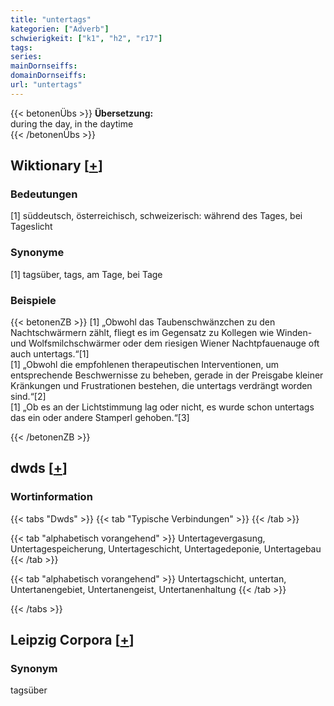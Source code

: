 ```yaml
---
title: "untertags"
kategorien: ["Adverb"]
schwierigkeit: ["k1", "h2", "r17"]
tags:
series:
mainDornseiffs:
domainDornseiffs:
url: "untertags"
---
```


{{< betonenÜbs >}}
**Übersetzung:**  
during the day, in the daytime  
{{< /betonenÜbs >}}

## Wiktionary [[+](https://de.wiktionary.org/wiki/untertags)]

### Bedeutungen
[1] süddeutsch, österreichisch, schweizerisch: während des Tages, bei Tageslicht  

### Synonyme
[1] tagsüber, tags, am Tage, bei Tage  

### Beispiele
{{< betonenZB >}}
[1] „Obwohl das Taubenschwänzchen zu den Nachtschwärmern zählt, fliegt es im Gegensatz zu Kollegen wie Winden- und Wolfsmilchschwärmer oder dem riesigen Wiener Nachtpfauenauge oft auch untertags.“[1]  
[1] „Obwohl die empfohlenen therapeutischen Interventionen, um entsprechende Beschwernisse zu beheben, gerade in der Preisgabe kleiner Kränkungen und Frustrationen bestehen, die untertags verdrängt worden sind.“[2]  
[1] „Ob es an der Lichtstimmung lag oder nicht, es wurde schon untertags das ein oder andere Stamperl gehoben.“[3]  

{{< /betonenZB >}}


## dwds [[+](https://www.dwds.de/wb/untertags)]

### Wortinformation
{{< tabs "Dwds" >}}
{{< tab "Typische Verbindungen" >}}
{{< /tab >}}

{{< tab "alphabetisch vorangehend" >}}
Untertagevergasung, Untertagespeicherung, Untertageschicht, Untertagedeponie, Untertagebau
{{< /tab >}}

{{< tab "alphabetisch vorangehend" >}}
Untertagschicht, untertan, Untertanengebiet, Untertanengeist, Untertanenhaltung
{{< /tab >}}

{{< /tabs >}}

## Leipzig Corpora [[+](https://corpora.uni-leipzig.de/en/res?word=untertags&corpusId=deu_newscrawl-public_2018)]


### Synonym
tagsüber

